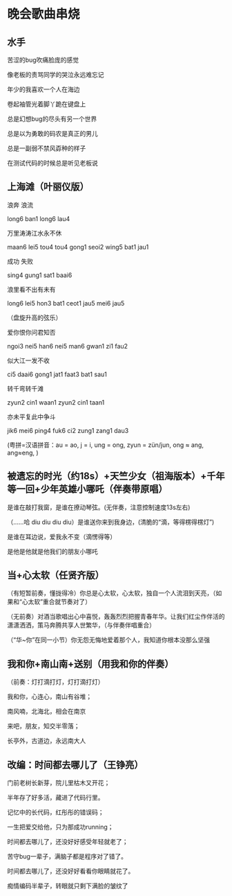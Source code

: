 ﻿晚会歌曲串烧
===================
水手   
------
苦涩的bug吹痛脸庞的感觉

像老板的责骂同学的哭泣永远难忘记

年少的我喜欢一个人在海边

卷起袖管光着脚丫跪在键盘上

总是幻想bug的尽头有另一个世界

总是以为勇敢的码农是真正的男儿

总是一副弱不禁风孬种的样子

在测试代码的时候总是听见老板说

上海滩（叶丽仪版）
-------
浪奔 浪流

long6 ban1 long6 lau4 

万里涛涛江水永不休

maan6 lei5 tou4 tou4 gong1 seoi2 wing5 bat1 jau1 

成功 失败

sing4 gung1 sat1 baai6 

浪里看不出有未有

long6 lei5 hon3 bat1 ceot1 jau5 mei6 jau5

（盘旋升高的弦乐）

爱你恨你问君知否

ngoi3 nei5 han6 nei5 man6 gwan1 zi1 fau2

似大江一发不收

ci5 daai6 gong1 jat1 faat3 bat1 sau1

转千弯转千滩

zyun2 cin1 waan1 zyun2 cin1 taan1

亦未平复此中争斗

jik6 mei6 ping4 fuk6 ci2 zung1 zang1 dau3

(粤拼=汉语拼音：au = ao, j = i, ung = ong, zyun = zün/jun, ong ≈ ang, ang≈eng, )

被遗忘的时光（约18s）+天竺少女（祖海版本）+千年等一回+少年英雄小哪吒（伴奏带原唱）
---
是谁在敲打我窗，是谁在撩动琴弦。(无伴奏，注意控制速度13s左右)

（……哈 diu diu diu diu）是谁送你来到我身边，(清脆的“滴，等得楞得楞灯”)

是谁在耳边说，爱我永不变（滴愣得等）

是他是他就是他我们的朋友小哪吒

当+心太软（任贤齐版）
---
（有短暂前奏，懂拢得冷）你总是心太软，心太软，独自一个人流泪到天亮，（如果和“心太软”重合就节奏对了）

（无前奏）对酒当歌唱出心中喜悦，轰轰烈烈把握青春年华。让我们红尘作伴活的潇潇洒洒，策马奔腾共享人世繁华，（与伴奏伴唱重合）

（“华~你”在同一小节）你无怨无悔地爱着那个人，我知道你根本没那么坚强

我和你+南山南+送别（用我和你的伴奏）
---

（前奏：灯打滴打灯，灯打滴打灯）

我和你，心连心，南山有谷堆；

南风喃，北海北，相会在南京

来吧，朋友，知交半零落；

长亭外，古道边，永远南大人 


改编：时间都去哪儿了（王铮亮）
---
门前老树长新芽，院儿里枯木又开花；

半年存了好多活，藏进了代码行里。

记忆中的长代码，红彤彤的错误码；

一生把爱交给他，只为那成功running；

时间都去哪儿了，还没好好感受年轻就老了；

苦守bug一辈子，满脑子都是程序对了错了。

时间都去哪儿了，还没好好看看你眼睛就花了。

痴情编码半辈子，转眼就只剩下满脸的皱纹了


